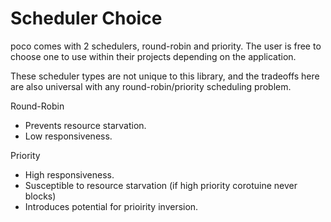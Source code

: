 # Scheduler Choice

poco comes with 2 schedulers, round-robin and priority. The user is free to choose one
to use within their projects depending on the application.

These scheduler types are not unique to this library, and the tradeoffs here are also
universal with any round-robin/priority scheduling problem.

Round-Robin

- Prevents resource starvation.
- Low responsiveness.

Priority

- High responsiveness.
- Susceptible to resource starvation (if high priority corotuine never blocks)
- Introduces potential for prioirity inversion.
